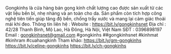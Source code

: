 Gongkinhs là cửa hàng bán gọng kính chất lượng cao được sản xuất từ các vật liệu bền bỉ, nhẹ nhàng và an toàn cho da. Sản phẩm còn tích hợp công nghệ tiên tiến giúp tăng độ bền, chống trầy xước và mang lại cảm giác thoải mái khi đeo.
Thông tin liên hệ :
Website : https://bit.ly/gongkinhsnet
Địa chỉ : 42/28 Thanh Bình, Mộ Lao, Hà Đông, Hà Nội, Việt Nam
SĐT : 0396898197
Email : gongkinhsnet@gmail.com
 #gongkinhs ##gongkinhsnet #kinhmat #kinhram #cuahangkinh
Tham khảo: 
https://bit.ly/gm-gongkinhs
https://bit.ly/celine-gongkinhs
https://bit.ly/ch-gongkinhs